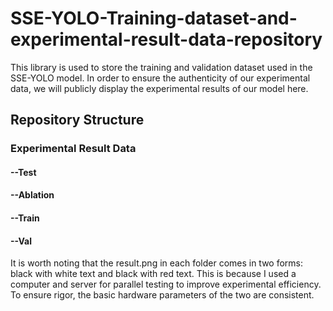 # SSE-YOLO-Training-dataset-and-experimental-result-data-repository
This library is used to store the training and validation dataset used in the SSE-YOLO model. In order to ensure the authenticity of our experimental data, we will publicly display the experimental results of our model here.

## Repository Structure

### Experimental Result Data
#### --Test
#### --Ablation
#### --Train
#### --Val


It is worth noting that the result.png in each folder comes in two forms: black with white text and black with red text. This is because I used a computer and server for parallel testing to improve experimental efficiency. To ensure rigor, the basic hardware parameters of the two are consistent.
